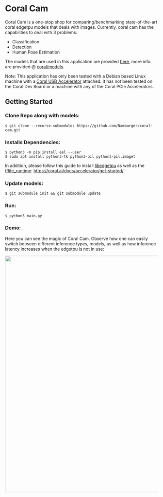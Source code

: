 # Coral Cam

Coral Cam is a one-stop shop for comparing/benchmarking state-of-the-art coral edgetpu models that deals with images.
Currently, coral cam has the capabilities to deal with 3 problems:

- Classification
- Detection
- Human Pose Estimation

The models that are used in this application are provided [here](https://github.com/google-coral/test_data), more info
are provided @ [coral/models](https://coral.ai/models).

Note:
This application has only been tested with a Debian based Linux machine with
a  [Coral USB Accelerator](https://coral.ai/products/accelerator) attached. It has not been tested on the Coral Dev
Board or a machine with any of the Coral PCIe Accelerators.

## Getting Started

### Clone Repo along with models:

```
$ git clone --recurse-submodules https://github.com/Namburger/coral-cam.git
```

### Installs Dependencies:

```
$ python3 -m pip install eel --user
$ sudo apt install python3-tk python3-pil python3-pil.imaget
```

In addition, please follow this guide to
install [libedgetpu](https://coral.ai/docs/accelerator/get-started/#1-install-the-edge-tpu-runtime) as well as
the [tflite_runtime](https://coral.ai/docs/accelerator/get-started/#2-install-the-pycoral-library):
https://coral.ai/docs/accelerator/get-started/

### Update models:

```
$ git submodule init && git submodule update
```

### Run:

```
$ python3 main.py
```

### Demo:

Here you can see the magic of Coral Cam. Observe how one can easily switch between different inference types, models, as
well as how inference latency increases when the edgetpu is not in use:

<img src="demo.gif" width="777">